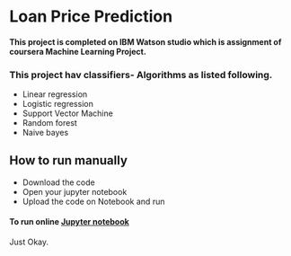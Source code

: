 # Loan Price Prediction
#### This project is completed on IBM Watson studio which is assignment of coursera Machine Learning Project.

### This project hav classifiers- Algorithms as listed following.
- Linear regression
- Logistic regression
- Support Vector Machine
- Random forest
- Naive bayes
## How to run manually
- Download the code
- Open your jupyter notebook
- Upload the code on Notebook and run
#### To run online [Jupyter notebook](https://cocalc.com/doc/jupyter-notebook.html)
Just Okay.

